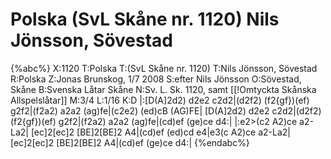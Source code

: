 # Polska (SvL Skåne nr. 1120) Nils Jönsson, Sövestad

{%abc%}
X:1120
T:Polska
T:(SvL Skåne nr. 1120)
T:Nils Jönsson, Sövestad
R:Polska
Z:Jonas Brunskog, 1/7 2008
S:efter Nils Jönsson
O:Sövestad, Skåne
B:Svenska Låtar Skåne
N:Sv. L. Sk. 1120, samt [[!Omtyckta Skånska Allspelslåtar]]
M:3/4
L:1/16
K:D
|:[D(A]2d2) d2e2 c2d2|(d2f2) (f2{gf})(ef) g2f2|(f2a2) a2a2 (ag)fe|(c2e2) (ed)cB (AG)FE|
[D(A]2d2) d2e2 c2d2|(d2f2) (f2{gf})(ef) g2f2|(f2a2) a2a2 (ag)fe|(cd)ef (ge)ce d4:|
|:e2>(c2 A2)ce a2-La2| [ec]2[ec]2 [BE]2[BE]2 A4|(cd)ef (ed)cd e4|e3(c A2)ce a2-La2|[ec]2[ec]2 [BE]2[BE]2 A4|(cd)ef (ge)ce d4:|
{%endabc%}

